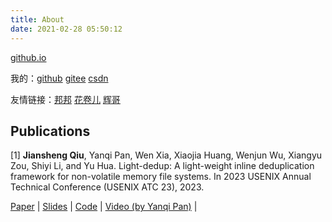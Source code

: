 ```yaml
---
title: About
date: 2021-02-28 05:50:12
---
```


<a href="https://seekstar.github.io">github.io</a>

我的：<a href="https://github.com/seekstar">github</a> <a href="https://gitee.com/searchstar">gitee</a> <a href="https://seekstar.blog.csdn.net/">csdn</a>

友情链接：<a href="https://dingbangliu.codeberg.page/">邦邦</a> <a href="https://huajuaner.github.io">花卷儿</a> <a href="https://hotarugali.github.io/">辉哥</a>

## Publications

[1] **Jiansheng Qiu**, Yanqi Pan, Wen Xia, Xiaojia Huang, Wenjun Wu, Xiangyu Zou, Shiyi Li, and Yu Hua. Light-dedup: A light-weight inline deduplication framework for non-volatile memory file systems. In 2023 USENIX Annual Technical Conference (USENIX ATC 23), 2023.

[Paper](https://www.usenix.org/system/files/atc23-qiu-jiansheng.pdf) | [Slides](https://www.usenix.org/system/files/atc23_slides_qiu.pdf) | [Code](https://github.com/Light-Dedup) | [Video (by Yanqi Pan)](https://www.youtube.com/watch?v=dQzjK--oikw) |

